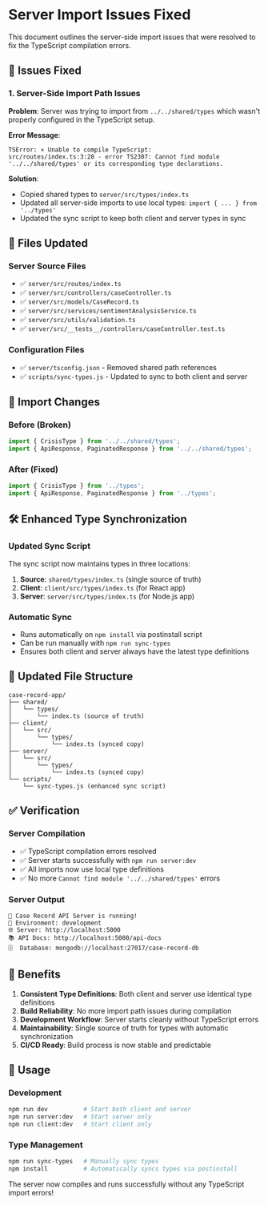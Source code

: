 # Server Import Issues Fixed

This document outlines the server-side import issues that were resolved to fix the TypeScript compilation errors.

## 🔧 Issues Fixed

### 1. **Server-Side Import Path Issues**
**Problem**: Server was trying to import from `../../shared/types` which wasn't properly configured in the TypeScript setup.

**Error Message**:
```
TSError: ⨯ Unable to compile TypeScript:
src/routes/index.ts:3:28 - error TS2307: Cannot find module '../../shared/types' or its corresponding type declarations.
```

**Solution**: 
- Copied shared types to `server/src/types/index.ts`
- Updated all server-side imports to use local types: `import { ... } from '../types'`
- Updated the sync script to keep both client and server types in sync

## 📝 Files Updated

### Server Source Files
- ✅ `server/src/routes/index.ts`
- ✅ `server/src/controllers/caseController.ts`
- ✅ `server/src/models/CaseRecord.ts`
- ✅ `server/src/services/sentimentAnalysisService.ts`
- ✅ `server/src/utils/validation.ts`
- ✅ `server/src/__tests__/controllers/caseController.test.ts`

### Configuration Files
- ✅ `server/tsconfig.json` - Removed shared path references
- ✅ `scripts/sync-types.js` - Updated to sync to both client and server

## 🔄 Import Changes

### Before (Broken)
```typescript
import { CrisisType } from '../../shared/types';
import { ApiResponse, PaginatedResponse } from '../../shared/types';
```

### After (Fixed)
```typescript
import { CrisisType } from '../types';
import { ApiResponse, PaginatedResponse } from '../types';
```

## 🛠️ Enhanced Type Synchronization

### Updated Sync Script
The sync script now maintains types in three locations:
1. **Source**: `shared/types/index.ts` (single source of truth)
2. **Client**: `client/src/types/index.ts` (for React app)
3. **Server**: `server/src/types/index.ts` (for Node.js app)

### Automatic Sync
- Runs automatically on `npm install` via postinstall script
- Can be run manually with `npm run sync-types`
- Ensures both client and server always have the latest type definitions

## 📁 Updated File Structure

```
case-record-app/
├── shared/
│   └── types/
│       └── index.ts (source of truth)
├── client/
│   └── src/
│       └── types/
│           └── index.ts (synced copy)
├── server/
│   └── src/
│       └── types/
│           └── index.ts (synced copy)
└── scripts/
    └── sync-types.js (enhanced sync script)
```

## ✅ Verification

### Server Compilation
- ✅ TypeScript compilation errors resolved
- ✅ Server starts successfully with `npm run server:dev`
- ✅ All imports now use local type definitions
- ✅ No more `Cannot find module '../../shared/types'` errors

### Server Output
```
🚀 Case Record API Server is running!
📍 Environment: development
🌐 Server: http://localhost:5000
📚 API Docs: http://localhost:5000/api-docs
🗄️  Database: mongodb://localhost:27017/case-record-db
```

## 🚀 Benefits

1. **Consistent Type Definitions**: Both client and server use identical type definitions
2. **Build Reliability**: No more import path issues during compilation
3. **Development Workflow**: Server starts cleanly without TypeScript errors
4. **Maintainability**: Single source of truth for types with automatic synchronization
5. **CI/CD Ready**: Build process is now stable and predictable

## 🔧 Usage

### Development
```bash
npm run dev          # Start both client and server
npm run server:dev   # Start server only
npm run client:dev   # Start client only
```

### Type Management
```bash
npm run sync-types   # Manually sync types
npm install          # Automatically syncs types via postinstall
```

The server now compiles and runs successfully without any TypeScript import errors!
